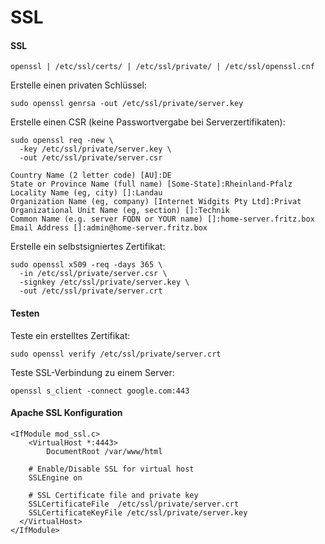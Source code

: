 # SSL

#### SSL

```
openssl | /etc/ssl/certs/ | /etc/ssl/private/ | /etc/ssl/openssl.cnf
```

Erstelle einen privaten Schlüssel:
```
sudo openssl genrsa -out /etc/ssl/private/server.key
```

Erstelle einen CSR (keine Passwortvergabe bei Serverzertifikaten):
```
sudo openssl req -new \
  -key /etc/ssl/private/server.key \
  -out /etc/ssl/private/server.csr
```

```
Country Name (2 letter code) [AU]:DE
State or Province Name (full name) [Some-State]:Rheinland-Pfalz
Locality Name (eg, city) []:Landau
Organization Name (eg, company) [Internet Widgits Pty Ltd]:Privat
Organizational Unit Name (eg, section) []:Technik
Common Name (e.g. server FQDN or YOUR name) []:home-server.fritz.box
Email Address []:admin@home-server.fritz.box
```

Erstelle ein selbstsigniertes Zertifikat:
```
sudo openssl x509 -req -days 365 \
  -in /etc/ssl/private/server.csr \
  -signkey /etc/ssl/private/server.key \
  -out /etc/ssl/private/server.crt
```

#### Testen

Teste ein erstelltes Zertifikat:
```
sudo openssl verify /etc/ssl/private/server.crt
```

Teste SSL-Verbindung zu einem Server:
```
openssl s_client -connect google.com:443
```

#### Apache SSL Konfiguration

```
<IfModule mod_ssl.c>
	<VirtualHost *:4443>
		DocumentRoot /var/www/html

    # Enable/Disable SSL for virtual host
    SSLEngine on

    # SSL Certificate file and private key
    SSLCertificateFile	/etc/ssl/private/server.crt
    SSLCertificateKeyFile /etc/ssl/private/server.key
  </VirtualHost>
</IfModule>
```
